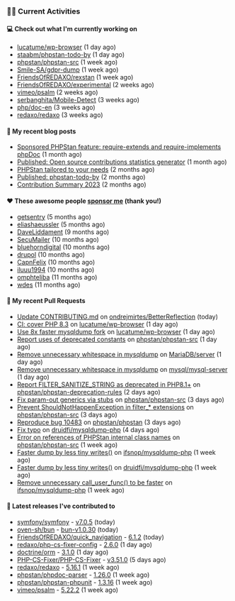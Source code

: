 ### 👨‍💻 Current Activities


#### 💻 Check out what I'm currently working on

- [lucatume/wp-browser](https://github.com/lucatume/wp-browser) (1 day ago)
- [staabm/phpstan-todo-by](https://github.com/staabm/phpstan-todo-by) (1 day ago)
- [phpstan/phpstan-src](https://github.com/phpstan/phpstan-src) (1 week ago)
- [Smile-SA/gdpr-dump](https://github.com/Smile-SA/gdpr-dump) (1 week ago)
- [FriendsOfREDAXO/rexstan](https://github.com/FriendsOfREDAXO/rexstan) (1 week ago)
- [FriendsOfREDAXO/experimental](https://github.com/FriendsOfREDAXO/experimental) (2 weeks ago)
- [vimeo/psalm](https://github.com/vimeo/psalm) (2 weeks ago)
- [serbanghita/Mobile-Detect](https://github.com/serbanghita/Mobile-Detect) (3 weeks ago)
- [php/doc-en](https://github.com/php/doc-en) (3 weeks ago)
- [redaxo/redaxo](https://github.com/redaxo/redaxo) (3 weeks ago)


#### 📜 My recent blog posts

- [Sponsored PHPStan feature: require-extends and require-implements phpDoc](https://staabm.github.io/2024/01/15/phpstan-require-extends-implements.html) (1 month ago)
- [Published: Open source contributions statistics generator](https://staabm.github.io/2024/01/10/oss-contribs-published.html) (1 month ago)
- [PHPStan tailored to your needs](https://staabm.github.io/2024/01/01/phpstan-customizing.html) (2 months ago)
- [Published: phpstan-todo-by](https://staabm.github.io/2023/12/17/phpstan-todo-by-published.html) (2 months ago)
- [Contribution Summary 2023](https://staabm.github.io/2023/12/07/contribution-summary-2023.html) (2 months ago)


#### ❤️ These awesome people [sponsor me](https://github.com/sponsors/staabm) (thank you!)

- [getsentry](https://github.com/getsentry) (5 months ago)
- [eliashaeussler](https://github.com/eliashaeussler) (5 months ago)
- [DaveLiddament](https://github.com/DaveLiddament) (9 months ago)
- [SecuMailer](https://github.com/SecuMailer) (10 months ago)
- [bluehorndigital](https://github.com/bluehorndigital) (10 months ago)
- [drupol](https://github.com/drupol) (10 months ago)
- [CapnFelix](https://github.com/CapnFelix) (10 months ago)
- [iluuu1994](https://github.com/iluuu1994) (10 months ago)
- [omphteliba](https://github.com/omphteliba) (11 months ago)
- [wdes](https://github.com/wdes) (11 months ago)


#### 🔨 My recent Pull Requests

- [Update CONTRIBUTING.md](https://github.com/ondrejmirtes/BetterReflection/pull/35) on [ondrejmirtes/BetterReflection](https://github.com/ondrejmirtes/BetterReflection) (today)
- [CI: cover PHP 8.3](https://github.com/lucatume/wp-browser/pull/703) on [lucatume/wp-browser](https://github.com/lucatume/wp-browser) (1 day ago)
- [Use 8x faster mysqldump fork](https://github.com/lucatume/wp-browser/pull/702) on [lucatume/wp-browser](https://github.com/lucatume/wp-browser) (1 day ago)
- [Report uses of deprecated constants](https://github.com/phpstan/phpstan-src/pull/2953) on [phpstan/phpstan-src](https://github.com/phpstan/phpstan-src) (1 day ago)
- [Remove unnecessary whitespace in mysqldump](https://github.com/MariaDB/server/pull/3095) on [MariaDB/server](https://github.com/MariaDB/server) (1 day ago)
- [Remove unnecessary whitespace in mysqldump](https://github.com/mysql/mysql-server/pull/524) on [mysql/mysql-server](https://github.com/mysql/mysql-server) (1 day ago)
- [Report FILTER_SANITIZE_STRING as deprecated in PHP8.1&#43;](https://github.com/phpstan/phpstan-deprecation-rules/pull/112) on [phpstan/phpstan-deprecation-rules](https://github.com/phpstan/phpstan-deprecation-rules) (2 days ago)
- [Fix param-out generics via stubs](https://github.com/phpstan/phpstan-src/pull/2952) on [phpstan/phpstan-src](https://github.com/phpstan/phpstan-src) (3 days ago)
- [Prevent ShouldNotHappenException in filter_* extensions](https://github.com/phpstan/phpstan-src/pull/2951) on [phpstan/phpstan-src](https://github.com/phpstan/phpstan-src) (3 days ago)
- [Reproduce bug 10483](https://github.com/phpstan/phpstan/pull/10661) on [phpstan/phpstan](https://github.com/phpstan/phpstan) (3 days ago)
- [Fix typo](https://github.com/druidfi/mysqldump-php/pull/41) on [druidfi/mysqldump-php](https://github.com/druidfi/mysqldump-php) (4 days ago)
- [Error on references of PHPStan internal class names](https://github.com/phpstan/phpstan-src/pull/2932) on [phpstan/phpstan-src](https://github.com/phpstan/phpstan-src) (1 week ago)
- [Faster dump by less tiny writes()](https://github.com/ifsnop/mysqldump-php/pull/280) on [ifsnop/mysqldump-php](https://github.com/ifsnop/mysqldump-php) (1 week ago)
- [Faster dump by less tiny writes()](https://github.com/druidfi/mysqldump-php/pull/37) on [druidfi/mysqldump-php](https://github.com/druidfi/mysqldump-php) (1 week ago)
- [Remove unnecessary call_user_func() to be faster](https://github.com/ifsnop/mysqldump-php/pull/278) on [ifsnop/mysqldump-php](https://github.com/ifsnop/mysqldump-php) (1 week ago)


#### 🔭 Latest releases I've contributed to

- [symfony/symfony](https://github.com/symfony/symfony) - [v7.0.5](https://github.com/symfony/symfony/releases/tag/v7.0.5) (today)
- [oven-sh/bun](https://github.com/oven-sh/bun) - [bun-v1.0.30](https://github.com/oven-sh/bun/releases/tag/bun-v1.0.30) (today)
- [FriendsOfREDAXO/quick_navigation](https://github.com/FriendsOfREDAXO/quick_navigation) - [6.1.2](https://github.com/FriendsOfREDAXO/quick_navigation/releases/tag/6.1.2) (today)
- [redaxo/php-cs-fixer-config](https://github.com/redaxo/php-cs-fixer-config) - [2.6.0](https://github.com/redaxo/php-cs-fixer-config/releases/tag/2.6.0) (1 day ago)
- [doctrine/orm](https://github.com/doctrine/orm) - [3.1.0](https://github.com/doctrine/orm/releases/tag/3.1.0) (1 day ago)
- [PHP-CS-Fixer/PHP-CS-Fixer](https://github.com/PHP-CS-Fixer/PHP-CS-Fixer) - [v3.51.0](https://github.com/PHP-CS-Fixer/PHP-CS-Fixer/releases/tag/v3.51.0) (5 days ago)
- [redaxo/redaxo](https://github.com/redaxo/redaxo) - [5.16.1](https://github.com/redaxo/redaxo/releases/tag/5.16.1) (1 week ago)
- [phpstan/phpdoc-parser](https://github.com/phpstan/phpdoc-parser) - [1.26.0](https://github.com/phpstan/phpdoc-parser/releases/tag/1.26.0) (1 week ago)
- [phpstan/phpstan-phpunit](https://github.com/phpstan/phpstan-phpunit) - [1.3.16](https://github.com/phpstan/phpstan-phpunit/releases/tag/1.3.16) (1 week ago)
- [vimeo/psalm](https://github.com/vimeo/psalm) - [5.22.2](https://github.com/vimeo/psalm/releases/tag/5.22.2) (1 week ago)
